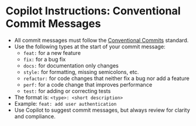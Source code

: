 # Copilot Instructions: Conventional Commit Messages

- All commit messages must follow the [Conventional Commits](https://www.conventionalcommits.org/) standard.
- Use the following types at the start of your commit message:
  - `feat:` for a new feature
  - `fix:` for a bug fix
  - `docs:` for documentation only changes
  - `style:` for formatting, missing semicolons, etc.
  - `refactor:` for code changes that neither fix a bug nor add a feature
  - `perf:` for a code change that improves performance
  - `test:` for adding or correcting tests
- The format is: `<type>: <short description>`
- Example: `feat: add user authentication`
- Use Copilot to suggest commit messages, but always review for clarity and compliance.
